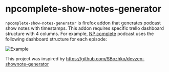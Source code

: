 # npcomplete-show-notes-generator

`npcomplete-show-notes-generator` is firefox addon that generates podcast show notes with timestamps. This addon requires specific trello dashboard structure with 4 columns. For example, <a href="https://npcomplete.dev/">NP complete</a> podcast uses the following dashboard structure for each episode:

![Example](https://hsto.org/webt/vm/bj/vm/vmbjvmmerxudo5yyvw8iq8-88e0.png)

This project was inspired by https://github.com/SBozhko/devzen-shownote-generator
